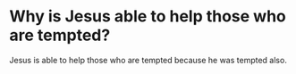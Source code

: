 # Why is Jesus able to help those who are tempted?

Jesus is able to help those who are tempted because he was tempted also.

